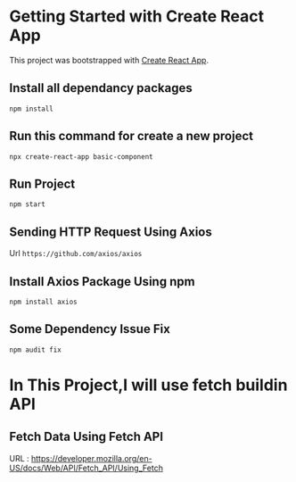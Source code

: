 # Getting Started with Create React App

This project was bootstrapped with [Create React App](https://github.com/facebook/create-react-app).

## Install all dependancy packages

`npm install`

## Run this command for create a new project

`npx create-react-app basic-component`

## Run Project

`npm start`

## Sending HTTP Request Using Axios

Url `https://github.com/axios/axios`

## Install Axios Package Using npm

`npm install axios`

## Some Dependency Issue Fix

`npm audit fix`

<h1> In This Project,I will use fetch buildin API </h1>

## Fetch Data Using Fetch API

URL : https://developer.mozilla.org/en-US/docs/Web/API/Fetch_API/Using_Fetch
